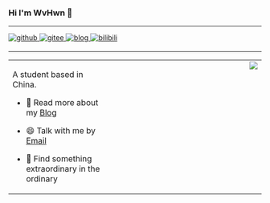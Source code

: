 ### Hi I'm WvHwn 👋

----

<a href="https://github.com/WYuHwn" target="_blank">
  <img src=https://img.shields.io/badge/github-%2324292e.svg?&style=for-the-badge&logo=github&logoColor=white alt=github style="margin-bottom: 5px;" />
</a>
<a href="https://gitee.com/wvhwn" target="_blank">
  <img src=https://img.shields.io/badge/gitee-C71D23.svg?&style=for-the-badge&logo=gitee&logoColor=white alt=gitee style="margin-bottom: 5px;" />
</a>
<a href="https://www.hoi3vel.cn" target="_blank">
 <img src=https://img.shields.io/badge/bolg-8188f9?style=for-the-badge&logoColor=white&logo=HTML5 alt=blog style="margin-bottom: 5px;" />
</a>
<a href="https://space.bilibili.com/475982499" target="_blank">
 <img src=https://img.shields.io/badge/bilibili-00a1d6?style=for-the-badge&logo=bilibili&logoColor=white alt=bilibili style="margin-bottom: 5px;" />
</a>

----

<table>
  <tr>
    <td valign="top" width="40%">

A student based in China.
- 💬 Read more about my [Blog](https://www.hoi3vel.cn/)
- 😄 Talk with me by [Email](mailto:WYuHwn@Gmail.com)
- 🌱 Find something extraordinary in the ordinary

    </td>
    <td valign="top">
      <div align="center">
        <img align="right" src="https://github-readme-stats.vercel.app/api?username=WYuHwn&show_icons=true&count_private=true&hide=prs&theme=material-palenight&hide_border=true"/>
      </div>  
    </td>
  </tr>
</table>  

<!--![WYuHwn's Most used languages](https://github-readme-stats.vercel.app/api/top-langs?username=WYuHwn&show_icons=true&layout=compact&count_private=true&hide_border=true&langs_count=8&theme=material-palenight)
-->

<!--
**WYuHwn/WYuHwn** is a ✨ _special_ ✨ repository because its `README.md` (this file) appears on your GitHub profile.

Here are some ideas to get you started:

- 🔭 I’m currently working on ...
- 🌱 I’m currently learning ...
- 👯 I’m looking to collaborate on ...
- 🤔 I’m looking for help with ...
- 💬 Ask me about ...
- 📫 How to reach me: ...
- 😄 Pronouns: ...
- ⚡ Fun fact: ...
-->
